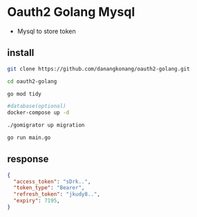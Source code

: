 # Oauth2 Golang Mysql

- Mysql to store token

## install

```bash
git clone https://github.com/danangkonang/oauth2-golang.git

cd oauth2-golang

go mod tidy

#database(optional)
docker-compose up -d

./gomigrator up migration

go run main.go
```

## response

```json
{
  "access_token": "sDrk..",
  "token_type": "Bearer",
  "refresh_token": "jkudy8..",
  "expiry": 7195,
}
```
